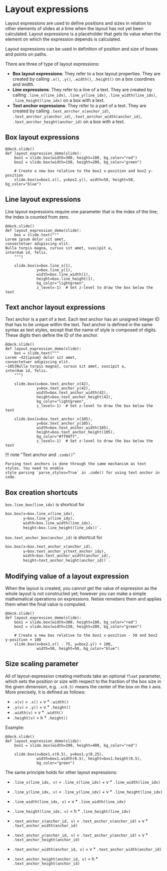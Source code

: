 # Layout expressions

Layout expressions are used to define positions and sizes in relation to
other elements of slides at a time when the layout has not yet been calculated.
Layout expressions is a placeholder that gets its value when the element on which the expression depends is
calculated.

Layout expressions can be used in definition of position and size of boxes and points on paths.

There are three of type of layout expressions:

* **Box layout expressions**: They refer to a box layout properties. They are created by calling `.x()`, `.y()`, `.width()`, `.height()` on a box coordines and width.
* **Line expressions**: They refer to a line of a text. They are created by calling `.line_x(line_idx)`, `.line_y(line_idx)`, `.line_width(line_idx)`, `.line_height(line_idx)` on a box with a text.
* **Text anchor expressions**: They refer to a part of a text. They are created by calling `.text_anrchor_x(anchor_id)`, `.text_anrchor_y(anchor_id)`, `.text_anrchor_width(anchor_id)`, `.text_anrchor_height(anchor_id)` on a box with a text.

## Box layout expressions

```nelsie
@deck.slide()
def layout_expression_demo(slide):
    box1 = slide.box(width=300, height=100, bg_color="red")
    box2 = slide.box(width=150, height=200, bg_color="green")

    # Create a new box relative to the box1 x-position and box2 y-position
    slide.box(x=box1.x(), y=box2.y(), width=50, height=50, bg_color="blue")
```

## Line layout expressions

Line layout expressions require one parameter that is the index of the line; the index is counted from zero.

```nelsie
@deck.slide()
def layout_expression_demo(slide):
    box = slide.text("""
Lorem ipsum dolor sit amet, 
consectetuer adipiscing elit.
Nulla turpis magna, cursus sit amet, suscipit a,
interdum id, felis.
    """)
    
    slide.box(x=box.line_x(1),
              y=box.line_y(1),
              width=box.line_width(1),
              height=box.line_height(1),
              bg_color="lightgreen",
              z_level=-1)  # Set z-level to draw the box below the text
```

## Text anchor layout expressions

Text anchor is a part of a text. Each text anchor has an unsigned integer ID that has to be
unique within the text. Text anchor is defined in the same syntax as text styles, except that
the name of style is composed of digits. These digits then define the ID of the anchor.


```nelsie
@deck.slide()
def layout_expression_demo(slide):
    box = slide.text("""
Lorem ~42{ipsum} dolor sit amet, 
consectetuer adipiscing elit.
~105{Nulla turpis magna}, cursus sit amet, suscipit a,
interdum id, felis.
    """)
    
    slide.box(x=box.text_anchor_x(42),
              y=box.text_anchor_y(42),
              width=box.text_anchor_width(42),
              height=box.text_anchor_height(42),
              bg_color="lightgreen",
              z_level=-1)  # Set z-level to draw the box below the text

    slide.box(x=box.text_anchor_x(105),
              y=box.text_anchor_y(105),
              width=box.text_anchor_width(105),
              height=box.text_anchor_height(105),
              bg_color="#ff99ff",
              z_level=-1)  # Set z-level to draw the box below the text

```

!!! note "Text anchor and `.code()`"

    Parsing text anchors is done through the same mechanism as text styles. You need to enable
    style parsing `parse_styles=True` in .code() for using text anchor in code.


## Box creation shortcuts

`box.line_box(line_idx)` is shortcut for

```python
box.box(x=box.line_x(line_idx),
        y=box.line_y(line_idy),
        width=box.line_width(line_idx),
        height=box.line_height(line_idx))`.
```

`box.text_anchor_box(anchor_id)` is shortcut for

```python
box.box(x=box.text_anchor_x(anchor_id),
        y=box.text_anchor_y(text_anchor_idy),
        width=box.text_anchor_width(anchor_id),
        height=text_anchor_height(anchor_id))`.
```

## Modifying value of a layout expression

When the layout is created, you cannot get the value of expression as the whole layout is not constructed yet;
however you can make a simple mathematical operations on expressions. Nelsie remebers them and applies them when the final value is computed.

```nelsie
@deck.slide()
def layout_expression_demo(slide):
    box1 = slide.box(width=300, height=100, bg_color="red")
    box2 = slide.box(width=150, height=200, bg_color="green")

    # Create a new box relative to the box1 x-position - 50 and box2 y-position + 100
    slide.box(x=box1.x() - 75, y=box2.y() + 100,
              width=50, height=50, bg_color="blue")
```

## Size scaling parameter

All of layout-expression creating methods take an optional `float` parameter, which sets the position or size
with respect to the fraction of the box size in the given dimension, e.g. `.x(0.5)` means the center of the box on the `X` axis. More precisely, it is defined as follows:

* `.x(v)` = `.x()` + v * `.width()`
* `.y(v)` = `.y()` + v * `.height()`
* `.width(v)` = v * `.width()`
* `.height(v)` = h * `.height()`

Example:

```nelsie
@deck.slide()
def layout_expression_demo(slide):
    box1 = slide.box(width=300, height=400, bg_color="red")

    slide.box(x=box1.x(0.5), y=box1.y(0.25),
              width=box1.width(0.5), height=box1.height(0.5),
              bg_color="green")
```

The same principle holds for other layout expressions:

* `.line_x(line_idx, v)` = `.line_x(line_idx)` + v * `.line_width(line_idx)`
* `.line_y(line_idx, v)` = `.line_y(line_idx)` + v * `.line_height(line_idx)`
* `.line_width(line_idx, v)` = v * `.line_width(line_idx)`
* `.line_height(line_idx, v)` = h * `.line_height(line_idx)`


* `.text_anchor_x(anchor_id, v)` = `.text_anchor_x(anchor_id)` + v * `.text_anchor_width(anchor_id)`
* `.text_anchor_y(anchor_id, v)` = `.text_anchor_y(anchor_id)` + v * `.text_anchor_height(anchor_id)`
* `.text_anchor_width(anchor_id, v)` = v * `.text_anchor_width(anchor_id)`
* `.text_anchor_height(anchor_id, v)` = h * `.text_anchor_height(anchor_id)`